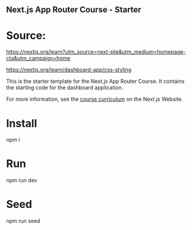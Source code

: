 ## Next.js App Router Course - Starter

# Source:

https://nextjs.org/learn?utm_source=next-site&utm_medium=homepage-cta&utm_campaign=home

https://nextjs.org/learn/dashboard-app/css-styling

This is the starter template for the Next.js App Router Course. It contains the starting code for the dashboard
application.

For more information, see the [course curriculum](https://nextjs.org/learn) on the Next.js Website.

# Install
npm i

# Run
npm run dev

# Seed
npm run seed